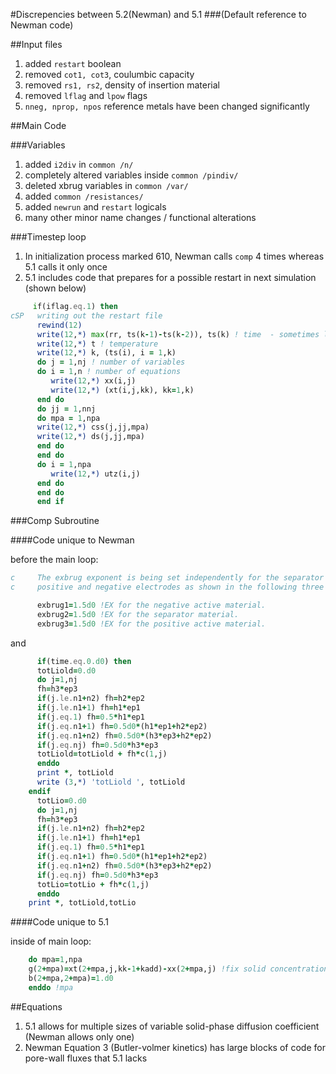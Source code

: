 #Discrepencies between 5.2(Newman) and 5.1
###(Default reference to Newman code)

##Input files

1. added `restart` boolean 
2. removed `cot1, cot3`, coulumbic capacity
3. removed `rs1, rs2`, density of insertion material
4. removed `lflag` and `lpow` flags
5. `nneg, nprop, npos` reference metals have been changed significantly

##Main Code

###Variables
1. added `i2div` in `common /n/`
2. completely altered variables inside `common /pindiv/`
3. deleted xbrug variables in `common /var/`
4. added `common /resistances/`
5. added `newrun` and `restart` logicals
6. many other minor name changes / functional alterations

###Timestep loop
1. In initialization process marked 610, Newman calls `comp` 4 times whereas 5.1 calls it only once
2. 5.1 includes code that prepares for a possible restart in next simulation (shown below)

```fortran
     if(iflag.eq.1) then 
cSP   writing out the restart file
      rewind(12)
      write(12,*) max(rr, ts(k-1)-ts(k-2)), ts(k) ! time  - sometimes last time-step is small to just roundoff time till tend  
      write(12,*) t ! temperature
      write(12,*) k, (ts(i), i = 1,k)
      do j = 1,nj ! number of variables
      do i = 1,n ! number of equations
         write(12,*) xx(i,j)
         write(12,*) (xt(i,j,kk), kk=1,k)
      end do
      do jj = 1,nnj
      do mpa = 1,npa
      write(12,*) css(j,jj,mpa)
      write(12,*) ds(j,jj,mpa)
      end do
      end do
      do i = 1,npa 
         write(12,*) utz(i,j)
      end do
      end do
      end if
```

###Comp Subroutine

####Code unique to Newman

before the main loop:

```fortran
c     The exbrug exponent is being set independently for the separator and
c     positive and negative electrodes as shown in the following three lines...

      exbrug1=1.5d0 !EX for the negative active material.
      exbrug2=1.5d0 !EX for the separator material.
      exbrug3=1.5d0 !EX for the positive active material.
```

and

```fortran
      if(time.eq.0.d0) then
      totLiold=0.d0
      do j=1,nj
      fh=h3*ep3
      if(j.le.n1+n2) fh=h2*ep2
      if(j.le.n1+1) fh=h1*ep1
      if(j.eq.1) fh=0.5*h1*ep1
      if(j.eq.n1+1) fh=0.5d0*(h1*ep1+h2*ep2)
      if(j.eq.n1+n2) fh=0.5d0*(h3*ep3+h2*ep2)
      if(j.eq.nj) fh=0.5d0*h3*ep3
      totLiold=totLiold + fh*c(1,j)
      enddo
      print *, totLiold
      write (3,*) 'totLiold ', totLiold
	endif
      totLio=0.d0
      do j=1,nj
      fh=h3*ep3
      if(j.le.n1+n2) fh=h2*ep2
      if(j.le.n1+1) fh=h1*ep1
      if(j.eq.1) fh=0.5*h1*ep1
      if(j.eq.n1+1) fh=0.5d0*(h1*ep1+h2*ep2)
      if(j.eq.n1+n2) fh=0.5d0*(h3*ep3+h2*ep2)
      if(j.eq.nj) fh=0.5d0*h3*ep3
      totLio=totLio + fh*c(1,j)
      enddo
	print *, totLiold,totLio
```

####Code unique to 5.1

inside of main loop:

```fortran
	do mpa=1,npa
	g(2+mpa)=xt(2+mpa,j,kk-1+kadd)-xx(2+mpa,j) !fix solid concentrations
	b(2+mpa,2+mpa)=1.d0
	enddo !mpa
```

##Equations 

1. 5.1 allows for multiple sizes of variable solid-phase diffusion coefficient (Newman allows only one)
2. Newman Equation 3 (Butler-volmer kinetics) has large blocks of code for pore-wall fluxes that 5.1 lacks
